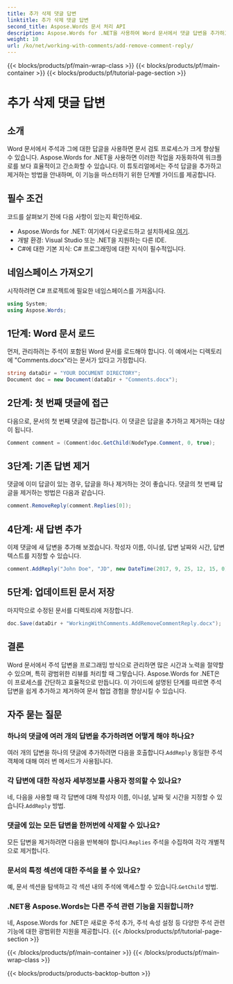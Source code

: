 ```yaml
---
title: 추가 삭제 댓글 답변
linktitle: 추가 삭제 댓글 답변
second_title: Aspose.Words 문서 처리 API
description: Aspose.Words for .NET을 사용하여 Word 문서에서 댓글 답변을 추가하고 제거하는 방법을 알아보세요. 이 단계별 가이드로 문서 협업을 강화하세요.
weight: 10
url: /ko/net/working-with-comments/add-remove-comment-reply/
---
```


{{< blocks/products/pf/main-wrap-class >}}
{{< blocks/products/pf/main-container >}}
{{< blocks/products/pf/tutorial-page-section >}}

# 추가 삭제 댓글 답변

## 소개

Word 문서에서 주석과 그에 대한 답글을 사용하면 문서 검토 프로세스가 크게 향상될 수 있습니다. Aspose.Words for .NET을 사용하면 이러한 작업을 자동화하여 워크플로를 보다 효율적이고 간소화할 수 있습니다. 이 튜토리얼에서는 주석 답글을 추가하고 제거하는 방법을 안내하며, 이 기능을 마스터하기 위한 단계별 가이드를 제공합니다.

## 필수 조건

코드를 살펴보기 전에 다음 사항이 있는지 확인하세요.

-  Aspose.Words for .NET: 여기에서 다운로드하고 설치하세요.[여기](https://releases.aspose.com/words/net/).
- 개발 환경: Visual Studio 또는 .NET을 지원하는 다른 IDE.
- C#에 대한 기본 지식: C# 프로그래밍에 대한 지식이 필수적입니다.

## 네임스페이스 가져오기

시작하려면 C# 프로젝트에 필요한 네임스페이스를 가져옵니다.

```csharp
using System;
using Aspose.Words;
```

## 1단계: Word 문서 로드

먼저, 관리하려는 주석이 포함된 Word 문서를 로드해야 합니다. 이 예에서는 디렉토리에 "Comments.docx"라는 문서가 있다고 가정합니다.

```csharp
string dataDir = "YOUR DOCUMENT DIRECTORY";
Document doc = new Document(dataDir + "Comments.docx");
```

## 2단계: 첫 번째 댓글에 접근

다음으로, 문서의 첫 번째 댓글에 접근합니다. 이 댓글은 답글을 추가하고 제거하는 대상이 됩니다.

```csharp
Comment comment = (Comment)doc.GetChild(NodeType.Comment, 0, true);
```

## 3단계: 기존 답변 제거

댓글에 이미 답글이 있는 경우, 답글을 하나 제거하는 것이 좋습니다. 댓글의 첫 번째 답글을 제거하는 방법은 다음과 같습니다.

```csharp
comment.RemoveReply(comment.Replies[0]);
```

## 4단계: 새 답변 추가

이제 댓글에 새 답변을 추가해 보겠습니다. 작성자 이름, 이니셜, 답변 날짜와 시간, 답변 텍스트를 지정할 수 있습니다.

```csharp
comment.AddReply("John Doe", "JD", new DateTime(2017, 9, 25, 12, 15, 0), "New reply");
```

## 5단계: 업데이트된 문서 저장

마지막으로 수정된 문서를 디렉토리에 저장합니다.

```csharp
doc.Save(dataDir + "WorkingWithComments.AddRemoveCommentReply.docx");
```

## 결론

Word 문서에서 주석 답변을 프로그래밍 방식으로 관리하면 많은 시간과 노력을 절약할 수 있으며, 특히 광범위한 리뷰를 처리할 때 그렇습니다. Aspose.Words for .NET은 이 프로세스를 간단하고 효율적으로 만듭니다. 이 가이드에 설명된 단계를 따르면 주석 답변을 쉽게 추가하고 제거하여 문서 협업 경험을 향상시킬 수 있습니다.

## 자주 묻는 질문

### 하나의 댓글에 여러 개의 답변을 추가하려면 어떻게 해야 하나요?

 여러 개의 답변을 하나의 댓글에 추가하려면 다음을 호출합니다.`AddReply` 동일한 주석 객체에 대해 여러 번 메서드가 사용됩니다.

### 각 답변에 대한 작성자 세부정보를 사용자 정의할 수 있나요?

 네, 다음을 사용할 때 각 답변에 대해 작성자 이름, 이니셜, 날짜 및 시간을 지정할 수 있습니다.`AddReply` 방법.

### 댓글에 있는 모든 답변을 한꺼번에 삭제할 수 있나요?

모든 답변을 제거하려면 다음을 반복해야 합니다.`Replies` 주석을 수집하여 각각 개별적으로 제거합니다.

### 문서의 특정 섹션에 대한 주석을 볼 수 있나요?

 예, 문서 섹션을 탐색하고 각 섹션 내의 주석에 액세스할 수 있습니다.`GetChild` 방법.

### .NET용 Aspose.Words는 다른 주석 관련 기능을 지원합니까?

네, Aspose.Words for .NET은 새로운 주석 추가, 주석 속성 설정 등 다양한 주석 관련 기능에 대한 광범위한 지원을 제공합니다.
{{< /blocks/products/pf/tutorial-page-section >}}

{{< /blocks/products/pf/main-container >}}
{{< /blocks/products/pf/main-wrap-class >}}

{{< blocks/products/products-backtop-button >}}
